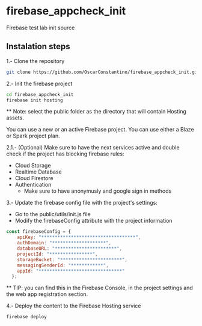 # firebase_appcheck_init

Firebase test lab init source

## Instalation steps

1.- Clone the repository

```bash
git clone https://github.com/OscarConstantino/firebase_appcheck_init.git
```

2.- Init the firebase project

```bash
cd firebase_appcheck_init
firebase init hosting
```

 ** Note: select the public folder as the directory that will contain Hosting assets.

You can use a new or an active Firebase project. You can use either a Blaze or Spark project plan.

2.1.- (Optional) Make sure to have the next services active and double check if the project has blocking firebase rules:
  
  * Cloud Storage
  * Realtime Database
  * Cloud Firestore
  * Authentication
     * Make sure to have anonymusly and google sign in methods
    
3.- Update the firebase config file with the project's settings:

  * Go to the public/utils/init.js file
  * Modify the firebaseConfig attribute with the project information

```javascript
const firebaseConfig = {
    apiKey: "***********************************",
    authDomain: "********************",
    databaseURL: "***********************",
    projectId: "****************",
    storageBucket: "***********************",
    messagingSenderId: "************",
    appId: "*******************************"
  };
```

   ** TIP: you can find this in the Firebase Console, in the project settings and the web app registration section.
   
 4.- Deploy the content to the Firebase Hosting service
 
 ```bash
firebase deploy
```
